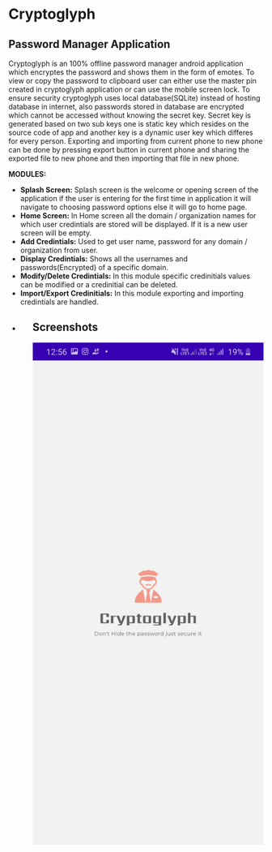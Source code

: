 # Cryptoglyph
## Password Manager Application

Cryptoglyph is an 100% offline password manager android application which encryptes the password and shows them in the form of emotes. To view or copy the password to clipboard user can either use the master pin created in cryptoglyph application or can use the mobile screen lock. To ensure security cryptoglyph uses local database(SQLite) instead of hosting database in internet, also passwords stored in database are encrypted which cannot be accessed without knowing the secret key. Secret key is generated based on two sub keys one is static key which resides on the source code of app and another key is a dynamic user key which differes for every person. Exporting and importing from current phone to new phone can be done by pressing export button in current phone and sharing the exported file to new phone and then importing that file in new phone.

<b>MODULES:</b>
<br>
<ul>
<li>
<b>Splash Screen:</b> Splash screen is the welcome or opening screen of the application if the user is entering for the first time in application it will navigate to choosing password options else it will go to home page.
</li>
<li>
<b>Home Screen:</b> In Home screen all the domain / organization names for which user credintials are stored will be displayed. If it is a new user screen will be empty.
</li>
<li>
<b>Add Credintials:</b> Used to get user name, password for any domain / organization from user.
</li>
<li>
<b>Display Credintials:</b> Shows all the usernames and passwords(Encrypted) of a specific domain. 
</li>
<li>
<b>Modify/Delete Credintials:</b> In this module specific credinitials values can be modified or a credinitial can be deleted.
</li>
<li>
<b>Import/Export Credinitials:</b> In this module exporting and importing credintials are handled.
</li>
<li>
<ul>

## Screenshots
<img src="/Snapshots/SS1.jpg">
